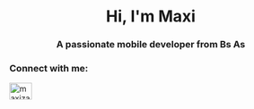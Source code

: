 <h1 align="center">Hi, I'm Maxi</h1>
<h3 align="center">A passionate mobile developer from Bs As</h3>

<h3 align="left">Connect with me:</h3>
<p align="left">
<a href="https://linkedin.com/in/maxizavala" target="blank"><img align="center" src="https://camo.githubusercontent.com/44af6acd7bf513fc85e1e971d35b52b218aa6ec5efbc7a6f508a10ab6eb2f9e6/68747470733a2f2f69636f6e67722e616d2f666f6e74617765736f6d652f6c696e6b6564696e2e7376673f73697a653d31323826636f6c6f723d373063386666" alt="maxizavala" height="30" width="40" /></a>
</p>


